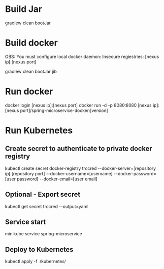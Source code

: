 # Build Jar

gradlew clean bootJar

# Build docker

OBS: You must configure local docker daemon: Insecure regiestries:  [nexus ip]:[nexus port]

gradlew clean bootJar jib

# Run docker
docker login [nexus ip]:[nexus port]
docker run -d -p 8080:8080 [nexus ip]:[nexus port]/spring-microservice-docker:[version]

# Run Kubernetes
## Create secret to authenticate to private docker registry
kubectl create secret docker-registry trccred --docker-server=[repository ip]:[repository port] --docker-username=[username] --docker-password=[user password] --docker-email=[user email]

## Optional - Export secret
kubectl get secret trccred --output=yaml

## Service start
minikube service spring-microservice

## Deploy to Kubernetes
kubectl apply -f ./kubernetes/


